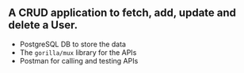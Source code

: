 ## A CRUD application to fetch, add, update and delete a User.

- PostgreSQL DB to store the data
- The `gorilla/mux` library for the APIs
- Postman for calling and testing APIs